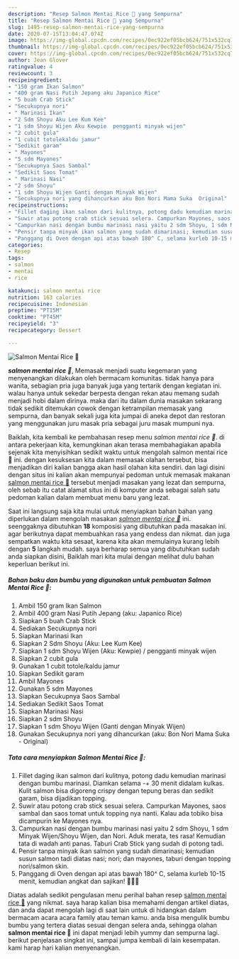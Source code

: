 ```yaml
---
description: "Resep Salmon Mentai Rice 🍚 yang Sempurna"
title: "Resep Salmon Mentai Rice 🍚 yang Sempurna"
slug: 1495-resep-salmon-mentai-rice-yang-sempurna
date: 2020-07-15T13:04:47.074Z
image: https://img-global.cpcdn.com/recipes/0ec922ef05bcb624/751x532cq70/salmon-mentai-rice-🍚-foto-resep-utama.jpg
thumbnail: https://img-global.cpcdn.com/recipes/0ec922ef05bcb624/751x532cq70/salmon-mentai-rice-🍚-foto-resep-utama.jpg
cover: https://img-global.cpcdn.com/recipes/0ec922ef05bcb624/751x532cq70/salmon-mentai-rice-🍚-foto-resep-utama.jpg
author: Jean Glover
ratingvalue: 4
reviewcount: 3
recipeingredient:
- "150 gram Ikan Salmon"
- "400 gram Nasi Putih Jepang aku Japanico Rice"
- "5 buah Crab Stick"
- "Secukupnya nori"
- " Marinasi Ikan"
- "2 Sdm Shoyu Aku Lee Kum Kee"
- "1 sdm Shoyu Wijen Aku Kewpie  pengganti minyak wijen"
- "2 cubit gula"
- "1 cubit totolekaldu jamur"
- "Sedikit garam"
- " Mayones"
- "5 sdm Mayones"
- "Secukupnya Saos Sambal"
- "Sedikit Saos Tomat"
- " Marinasi Nasi"
- "2 sdm Shoyu"
- "1 sdm Shoyu Wijen Ganti dengan Minyak Wijen"
- "Secukupnya nori yang dihancurkan aku Bon Nori Mama Suka  Original"
recipeinstructions:
- "Fillet daging ikan salmon dari kulitnya, potong dadu kemudian marinasi dengan bumbu marinasi. Diamkan selama -+ 30 menit didalam kulkas. Kulit salmon bisa digoreng crispy dengan tepung beras dan sedikit garam, bisa dijadikan topping."
- "Suwir atau potong crab stick sesuai selera. Campurkan Mayones, saos sambal dan saos tomat untuk topping nya nanti. Kalau ada tobiko bisa dicampurin ke Mayones nya."
- "Campurkan nasi dengan bumbu marinasi nasi yaitu 2 sdm Shoyu, 1 sdm Minyak Wijen/Shoyu Wijen, dan Nori. Aduk merata, tes rasa! Kemudian tata di wadah anti panas. Taburi Crab Stick yang sudah di potong tadi."
- "Pensir tanpa minyak ikan salmon yang sudah dimarinasi; kemudian susun salmon tadi diatas nasi; nori; dan mayones, taburi dengan topping nori/salmon skin."
- "Panggang di Oven dengan api atas bawah 180^ C, selama kurleb 10-15 menit, kemudian angkat dan sajikan! 👍🏼💕"
categories:
- Resep
tags:
- salmon
- mentai
- rice

katakunci: salmon mentai rice 
nutrition: 163 calories
recipecuisine: Indonesian
preptime: "PT15M"
cooktime: "PT45M"
recipeyield: "3"
recipecategory: Dessert

---
```



![Salmon Mentai Rice 🍚](https://img-global.cpcdn.com/recipes/0ec922ef05bcb624/751x532cq70/salmon-mentai-rice-🍚-foto-resep-utama.jpg)

<b><i>salmon mentai rice 🍚</i></b>, Memasak menjadi suatu kegemaran yang menyenangkan dilakukan oleh bermacam komunitas. tidak hanya para wanita, sebagian pria juga banyak juga yang tertarik dengan kegiatan ini. walau hanya untuk sekedar berpesta dengan rekan atau memang sudah menjadi hobi dalam dirinya. maka dari itu dalam dunia masakan sekarang tidak sedikit ditemukan cowok dengan ketrampilan memasak yang sempurna, dan banyak sekali juga kita jumpai di aneka depot dan restoran yang menggunakan juru masak pria sebagai juru masak mumpuni nya.

Baiklah, kita kembali ke pembahasan resep menu <i>salmon mentai rice 🍚</i>. di antara pekerjaan kita, kemungkinan akan terasa membahagiakan apabila sejenak kita menyisihkan sedikit waktu untuk mengolah salmon mentai rice 🍚 ini. dengan kesuksesan kita dalam memasak olahan tersebut, bisa menjadikan diri kalian bangga akan hasil olahan kita sendiri. dan lagi disini dengan situs ini kalian akan mempunyai pedoman untuk memasak makanan <u>salmon mentai rice 🍚</u> tersebut menjadi masakan yang lezat dan sempurna, oleh sebab itu catat alamat situs ini di komputer anda sebagai salah satu pedoman kalian dalam membuat menu baru yang lezat.




Saat ini langsung saja kita mulai untuk menyiapkan bahan bahan yang diperlukan dalam mengolah masakan <u><i>salmon mentai rice 🍚</i></u> ini. seenggaknya dibutuhkan <b>18</b> komposisi yang dibutuhkan pada masakan ini. agar berikutnya dapat membuahkan rasa yang endess dan nikmat. dan juga sempatkan waktu kita sesaat, karena kita akan memulainya kurang lebih dengan <b>5</b> langkah mudah. saya berharap semua yang dibutuhkan sudah anda siapkan disini, Baiklah mari kita mulai dengan melihat dulu bahan keperluan berikut ini.

<!--inarticleads1-->

##### Bahan baku dan bumbu yang digunakan untuk pembuatan Salmon Mentai Rice 🍚:

1. Ambil 150 gram Ikan Salmon
1. Ambil 400 gram Nasi Putih Jepang (aku: Japanico Rice)
1. Siapkan 5 buah Crab Stick
1. Sediakan Secukupnya nori
1. Siapkan  Marinasi Ikan
1. Siapkan 2 Sdm Shoyu (Aku: Lee Kum Kee)
1. Siapkan 1 sdm Shoyu Wijen (Aku: Kewpie) / pengganti minyak wijen
1. Siapkan 2 cubit gula
1. Gunakan 1 cubit totole/kaldu jamur
1. Siapkan Sedikit garam
1. Ambil  Mayones
1. Gunakan 5 sdm Mayones
1. Siapkan Secukupnya Saos Sambal
1. Sediakan Sedikit Saos Tomat
1. Siapkan  Marinasi Nasi
1. Siapkan 2 sdm Shoyu
1. Siapkan 1 sdm Shoyu Wijen (Ganti dengan Minyak Wijen)
1. Gunakan Secukupnya nori yang dihancurkan (aku: Bon Nori Mama Suka - Original)




<!--inarticleads2-->

##### Tata cara menyiapkan Salmon Mentai Rice 🍚:

1. Fillet daging ikan salmon dari kulitnya, potong dadu kemudian marinasi dengan bumbu marinasi. Diamkan selama -+ 30 menit didalam kulkas. Kulit salmon bisa digoreng crispy dengan tepung beras dan sedikit garam, bisa dijadikan topping.
1. Suwir atau potong crab stick sesuai selera. Campurkan Mayones, saos sambal dan saos tomat untuk topping nya nanti. Kalau ada tobiko bisa dicampurin ke Mayones nya.
1. Campurkan nasi dengan bumbu marinasi nasi yaitu 2 sdm Shoyu, 1 sdm Minyak Wijen/Shoyu Wijen, dan Nori. Aduk merata, tes rasa! Kemudian tata di wadah anti panas. Taburi Crab Stick yang sudah di potong tadi.
1. Pensir tanpa minyak ikan salmon yang sudah dimarinasi; kemudian susun salmon tadi diatas nasi; nori; dan mayones, taburi dengan topping nori/salmon skin.
1. Panggang di Oven dengan api atas bawah 180^ C, selama kurleb 10-15 menit, kemudian angkat dan sajikan! 👍🏼💕




Diatas adalah sedikit pengulasan menu perihal bahan resep <u>salmon mentai rice 🍚</u> yang nikmat. saya harap kalian bisa memahami dengan artikel diatas, dan anda dapat mengolah lagi di saat lain untuk di hidangkan dalam bermacam acara acara family atau teman kamu. anda bisa mengulik bumbu bumbu yang tertera diatas sesuai dengan selera anda, sehingga olahan <b>salmon mentai rice 🍚</b> ini dapat menjadi lebih yummy dan sempurna lagi. berikut penjelasan singkat ini, sampai jumpa kembali di lain kesempatan. kami harap hari kalian menyenangkan.
